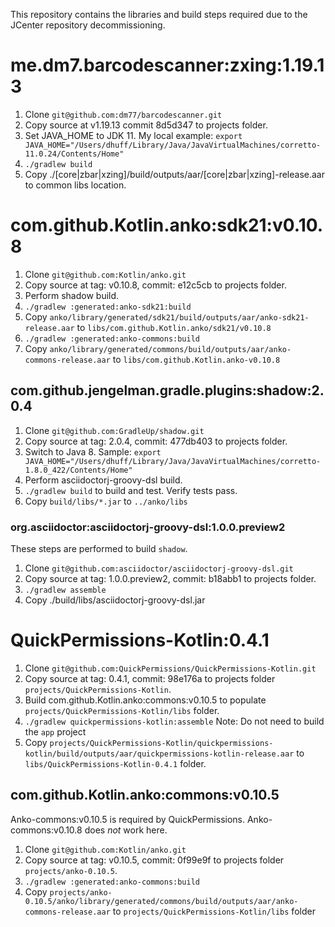 This repository contains the libraries and build steps required due to the JCenter repository decommissioning.

# me.dm7.barcodescanner:zxing:1.19.13
1. Clone `git@github.com:dm77/barcodescanner.git`
1. Copy source at v1.19.13 commit 8d5d347 to projects folder.
1. Set JAVA_HOME to JDK 11. My local example: `export JAVA_HOME="/Users/dhuff/Library/Java/JavaVirtualMachines/corretto-11.0.24/Contents/Home"`
1. `./gradlew build`
1. Copy ./[core|zbar|xzing]/build/outputs/aar/[core|zbar|xzing]-release.aar to common libs location.

# com.github.Kotlin.anko:sdk21:v0.10.8
1. Clone `git@github.com:Kotlin/anko.git`
1. Copy source at tag: v0.10.8, commit: e12c5cb to projects folder.
1. Perform shadow build.
1. `./gradlew :generated:anko-sdk21:build`
1. Copy `anko/library/generated/sdk21/build/outputs/aar/anko-sdk21-release.aar` to `libs/com.github.Kotlin.anko/sdk21/v0.10.8`
1. `./gradlew :generated:anko-commons:build`
1. Copy `anko/library/generated/commons/build/outputs/aar/anko-commons-release.aar` to `libs/com.github.Kotlin.anko-v0.10.8`

## com.github.jengelman.gradle.plugins:shadow:2.0.4
1. Clone `git@github.com:GradleUp/shadow.git`
1. Copy source at tag: 2.0.4, commit: 477db403 to projects folder.
1. Switch to Java 8. Sample: `export JAVA_HOME="/Users/dhuff/Library/Java/JavaVirtualMachines/corretto-1.8.0_422/Contents/Home"`
1. Perform asciidoctorj-groovy-dsl build.
1. `./gradlew build` to build and test. Verify tests pass.
1. Copy `build/libs/*.jar` to `../anko/libs`

### org.asciidoctor:asciidoctorj-groovy-dsl:1.0.0.preview2
These steps are performed to build `shadow`.
1. Clone `git@github.com:asciidoctor/asciidoctorj-groovy-dsl.git`
1. Copy source at tag: 1.0.0.preview2, commit: b18abb1 to projects folder.
1. `./gradlew assemble`
1. Copy ./build/libs/asciidoctorj-groovy-dsl.jar

# QuickPermissions-Kotlin:0.4.1
1. Clone `git@github.com:QuickPermissions/QuickPermissions-Kotlin.git`
1. Copy source at tag: 0.4.1, commit: 98e176a to projects folder `projects/QuickPermissions-Kotlin`.
1. Build com.github.Kotlin.anko:commons:v0.10.5 to populate `projects/QuickPermissions-Kotlin/libs` folder.
1. `./gradlew quickpermissions-kotlin:assemble` Note: Do not need to build the `app` project
1. Copy `projects/QuickPermissions-Kotlin/quickpermissions-kotlin/build/outputs/aar/quickpermissions-kotlin-release.aar` to `libs/QuickPermissions-Kotlin-0.4.1` folder.

## com.github.Kotlin.anko:commons:v0.10.5
Anko-commons:v0.10.5 is required by QuickPermissions. Anko-commons:v0.10.8 does _not_ work here.

1. Clone `git@github.com:Kotlin/anko.git`
1. Copy source at tag: v0.10.5, commit: 0f99e9f to projects folder `projects/anko-0.10.5`.
1. `./gradlew :generated:anko-commons:build`
1. Copy `projects/anko-0.10.5/anko/library/generated/commons/build/outputs/aar/anko-commons-release.aar` to `projects/QuickPermissions-Kotlin/libs` folder
